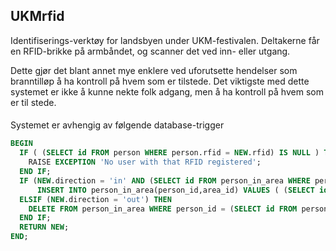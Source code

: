 ## UKMrfid

Identifiserings-verktøy for landsbyen under UKM-festivalen. Deltakerne får en RFID-brikke på armbåndet, og scanner det ved inn- eller utgang.

Dette gjør det blant annet mye enklere ved uforutsette hendelser som branntilløp å ha kontroll på hvem som er tilstede. Det viktigste med dette systemet er ikke å kunne nekte folk adgang, men å ha kontroll på hvem som er til stede.

####
Systemet er avhengig av følgende database-trigger
```sql
BEGIN
  IF ( (SELECT id FROM person WHERE person.rfid = NEW.rfid) IS NULL ) THEN
    RAISE EXCEPTION 'No user with that RFID registered';
  END IF;
  IF (NEW.direction = 'in' AND (SELECT id FROM person_in_area WHERE person_in_area.person_id=(SELECT id FROM person WHERE person.rfid = NEW.rfid) ) IS NULL ) THEN
      INSERT INTO person_in_area(person_id,area_id) VALUES ( (SELECT id FROM person WHERE person.rfid = NEW.rfid) ,NEW.area);
  ELSIF (NEW.direction = 'out') THEN
    DELETE FROM person_in_area WHERE person_id = (SELECT id FROM person WHERE person.rfid = NEW.rfid);
  END IF;
  RETURN NEW;
END;
```
